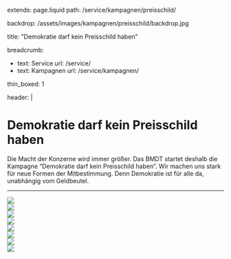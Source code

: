 extends: page.liquid
path: /service/kampagnen/preisschild/

backdrop: /assets/images/kampagnen/preisschild/backdrop.jpg

title: "Demokratie darf kein Preisschild haben"

breadcrumb:
 - text: Service
   url: /service/
 - text: Kampagnen
   url: /service/kampagnen/

thin_boxed: 1

header: |
  <h1>Demokratie darf kein Preisschild haben</h1>
  <p>Die Macht der Konzerne wird immer größer. Das BMDT startet deshalb die Kampagne “Demokratie darf kein Preisschild haben”. Wir machen uns stark für neue Formen der Mitbestimmung. Denn Demokratie ist für alle da, unabhängig vom Geldbeutel.</p>

---

<div class="card-columns">
  <div class="card">
    <img class="card-img-top" src="/assets/images/kampagnen/preisschild/querformat_blau_rot.png">
  </div>
  <div class="card">
    <img class="card-img-top" src="/assets/images/kampagnen/preisschild/A3_gelb_rot.jpg">
  </div>
  <div class="card">
    <img class="card-img-top" src="/assets/images/kampagnen/preisschild/querformat_rosa_tuerkis.png">
  </div>
  <div class="card">
    <img class="card-img-top" src="/assets/images/kampagnen/preisschild/quadrat_rosa_tuerkis.png">
  </div>
  <div class="card">
    <img class="card-img-top" src="/assets/images/kampagnen/preisschild/A3_blau_rot.jpg">
  </div>
  <div class="card">
    <img class="card-img-top" src="/assets/images/kampagnen/preisschild/querformat_gelb_rot.png">
  </div>
  <div class="card">
    <img class="card-img-top" src="/assets/images/kampagnen/preisschild/A3_rot_gelb.jpg">
  </div>
  <div class="card">
    <img class="card-img-top" src="/assets/images/kampagnen/preisschild/A3_rosa_tuerkis.jpg">
  </div>
</div>
  


